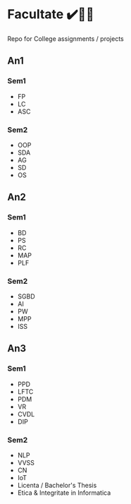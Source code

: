 # Facultate ✔️✍🏻

Repo for College assignments / projects

## An1

### Sem1

- FP
- LC
- ASC

### Sem2

- OOP
- SDA
- AG
- SD
- OS

## An2

### Sem1

- BD
- PS
- RC
- MAP
- PLF

### Sem2

- SGBD
- AI
- PW
- MPP
- ISS

## An3

### Sem1

- PPD
- LFTC
- PDM
- VR
- CVDL
- DIP

### Sem2

- NLP
- VVSS
- CN
- IoT
- Licenta / Bachelor's Thesis
- Etica & Integritate in Informatica
